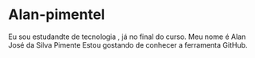 # Alan-pimentel
Eu sou estudandte de tecnologia , já no final do curso. Meu nome é Alan José da Silva Pimente
Estou gostando de conhecer a ferramenta GitHub.

